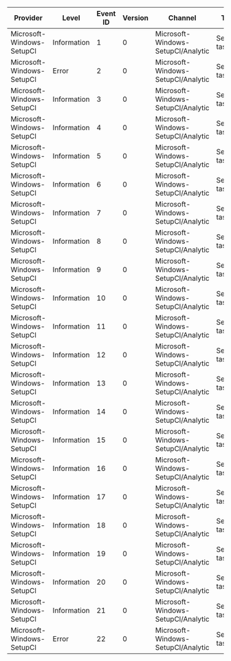 Provider                   |  Level        |  Event ID  |  Version  |  Channel                             |  Task          |  Opcode  |  Keyword         |  Message
---------------------------|---------------|------------|-----------|--------------------------------------|----------------|----------|------------------|-------------------------------------------------------------------
Microsoft-Windows-SetupCl  |  Information  |  1         |  0        |  Microsoft-Windows-SetupCl/Analytic  |  SetupCl task  |          |  keyDiagnostic   |  SetupCl statistic ({Name}): {Description} = {Statistic}.
Microsoft-Windows-SetupCl  |  Error        |  2         |  0        |  Microsoft-Windows-SetupCl/Analytic  |  SetupCl task  |          |  keyDiagnostic   |  {SourceFunction}@{SourceLine} : {Message}
Microsoft-Windows-SetupCl  |  Information  |  3         |  0        |  Microsoft-Windows-SetupCl/Analytic  |  SetupCl task  |          |  keyDiagnostic   |  {SourceFunction}@{SourceLine} : {Message}
Microsoft-Windows-SetupCl  |  Information  |  4         |  0        |  Microsoft-Windows-SetupCl/Analytic  |  SetupCl task  |  Start   |  keyPerformance  |
Microsoft-Windows-SetupCl  |  Information  |  5         |  0        |  Microsoft-Windows-SetupCl/Analytic  |  SetupCl task  |  Stop    |  keyPerformance  |
Microsoft-Windows-SetupCl  |  Information  |  6         |  0        |  Microsoft-Windows-SetupCl/Analytic  |  SetupCl task  |  Start   |  keyPerformance  |
Microsoft-Windows-SetupCl  |  Information  |  7         |  0        |  Microsoft-Windows-SetupCl/Analytic  |  SetupCl task  |  Stop    |  keyPerformance  |
Microsoft-Windows-SetupCl  |  Information  |  8         |  0        |  Microsoft-Windows-SetupCl/Analytic  |  SetupCl task  |  Start   |  keyPerformance  |
Microsoft-Windows-SetupCl  |  Information  |  9         |  0        |  Microsoft-Windows-SetupCl/Analytic  |  SetupCl task  |  Stop    |  keyPerformance  |
Microsoft-Windows-SetupCl  |  Information  |  10        |  0        |  Microsoft-Windows-SetupCl/Analytic  |  SetupCl task  |  Start   |  keyPerformance  |
Microsoft-Windows-SetupCl  |  Information  |  11        |  0        |  Microsoft-Windows-SetupCl/Analytic  |  SetupCl task  |  Stop    |  keyPerformance  |
Microsoft-Windows-SetupCl  |  Information  |  12        |  0        |  Microsoft-Windows-SetupCl/Analytic  |  SetupCl task  |  Start   |  keyPerformance  |  SetupCl has started processing system registry hive: {HiveName}.
Microsoft-Windows-SetupCl  |  Information  |  13        |  0        |  Microsoft-Windows-SetupCl/Analytic  |  SetupCl task  |  Stop    |  keyPerformance  |  SetupCl has finished processing system registry hive: {HiveName}.
Microsoft-Windows-SetupCl  |  Information  |  14        |  0        |  Microsoft-Windows-SetupCl/Analytic  |  SetupCl task  |  Start   |  keyPerformance  |
Microsoft-Windows-SetupCl  |  Information  |  15        |  0        |  Microsoft-Windows-SetupCl/Analytic  |  SetupCl task  |  Stop    |  keyPerformance  |
Microsoft-Windows-SetupCl  |  Information  |  16        |  0        |  Microsoft-Windows-SetupCl/Analytic  |  SetupCl task  |          |  keyDiagnostic   |  SetupCl will replace all instances of SID: [{SID}].
Microsoft-Windows-SetupCl  |  Information  |  17        |  0        |  Microsoft-Windows-SetupCl/Analytic  |  SetupCl task  |          |  keyDiagnostic   |  SetupCl will rewrite the old SID to: [{SID}].
Microsoft-Windows-SetupCl  |  Information  |  18        |  0        |  Microsoft-Windows-SetupCl/Analytic  |  SetupCl task  |          |  keyDiagnostic   |  SetupCl will replace all instances of path: [{Path}].
Microsoft-Windows-SetupCl  |  Information  |  19        |  0        |  Microsoft-Windows-SetupCl/Analytic  |  SetupCl task  |          |  keyDiagnostic   |  SetupCl will rewrite the old path to: [{Path}].
Microsoft-Windows-SetupCl  |  Information  |  20        |  0        |  Microsoft-Windows-SetupCl/Analytic  |  SetupCl task  |  Start   |  keyPerformance  |
Microsoft-Windows-SetupCl  |  Information  |  21        |  0        |  Microsoft-Windows-SetupCl/Analytic  |  SetupCl task  |  Stop    |  keyPerformance  |
Microsoft-Windows-SetupCl  |  Error        |  22        |  0        |  Microsoft-Windows-SetupCl/Analytic  |  SetupCl task  |          |  keyDiagnostic   |  Error: {Message} (status = 0x{Status})